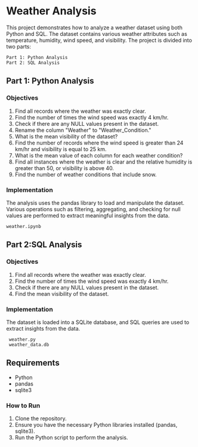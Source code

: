 # Weather Analysis

This project demonstrates how to analyze a weather dataset using both Python and SQL. The dataset contains various weather attributes such as temperature, humidity, wind speed, and visibility. The project is divided into two parts:

    Part 1: Python Analysis
    Part 2: SQL Analysis

## Part 1: Python Analysis
### Objectives
1. Find all records where the weather was exactly clear.
2. Find the number of times the wind speed was exactly 4 km/hr.
3. Check if there are any NULL values present in the dataset.
4. Rename the column "Weather" to "Weather_Condition."
5. What is the mean visibility of the dataset?
6. Find the number of records where the wind speed is greater than 24 km/hr and visibility is equal to 25 km.
7. What is the mean value of each column for each weather condition?
8. Find all instances where the weather is clear and the relative humidity is greater than 50, or visibility is above 40.
9. Find the number of weather conditions that include snow.
    
### Implementation

The analysis uses the pandas library to load and manipulate the dataset. Various operations such as filtering, aggregating, and checking for null values are performed to extract meaningful insights from the data.

    weather.ipynb
    
## Part 2:SQL Analysis
### Objectives
1. Find all records where the weather was exactly clear.
2. Find the number of times the wind speed was exactly 4 km/hr.
3. Check if there are any NULL values present in the dataset.
4. Find the mean visibility of the dataset.

### Implementation
The dataset is loaded into a SQLite database, and SQL queries are used to extract insights from the data.

     weather.py
     weather_data.db

## Requirements

* Python
* pandas
* sqlite3

### How to Run
1. Clone the repository.
2. Ensure you have the necessary Python libraries installed (pandas, sqlite3).
3. Run the Python script to perform the analysis.

